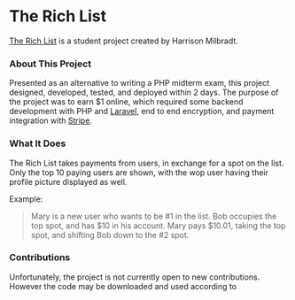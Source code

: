 # The Rich List

[The Rich List](areyourich.ca) is a student project created by Harrison Milbradt.

### About This Project

Presented as an alternative to writing a PHP midterm exam, this project designed, developed, tested, and deployed
within 2 days.  The purpose of the project was to earn $1 online, which required some backend development with PHP and [Laravel](https://laravel.com), end to end encryption, and payment integration with [Stripe](https://stripe.com/ca).

### What It Does

The Rich List takes payments from users, in exchange for a spot on the list.  Only the top 10 paying users are shown, with the wop user having their profile picture displayed as well.  

Example:

>Mary is a new user who wants to be #1 in the list.  Bob occupies the top spot, and has $10 in his account.  Mary pays $10.01, taking the top spot, and shifting Bob down to the #2 spot.

### Contributions

Unfortunately, the project is not currently open to new contributions.  However the code may be downloaded and used according to 
